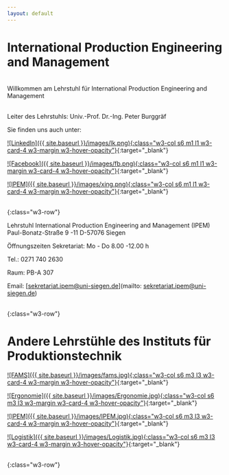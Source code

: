 ```yaml
---
layout: default
---
```



# International Production Engineering and Management

<br>
Willkommen am Lehrstuhl für International Production Engineering and Management 

<br>
<br>

Leiter des Lehrstuhls: Univ.-Prof. Dr.-Ing. Peter Burggräf
<br>


Sie finden uns auch unter:
<br>

[![LinkedIn]({{ site.baseurl }}/images/lk.png){:class="w3-col s6 m1 l1 w3-card-4 w3-margin w3-hover-opacity"}](https://jm.linkedin.com/company/international-production-engineering-and-management-ipem-der-universit%C3%A4t-siegen?trk=similar-pages_result-card_full-click){:target="_blank"}

[![Facebook]({{ site.baseurl }}/images/fb.png){:class="w3-col s6 m1 l1 w3-margin w3-card-4 w3-hover-opacity"}](https://de-de.facebook.com/unisiegen.ipem/){:target="_blank"}

[![IPEM]({{ site.baseurl }}/images/xing.png){:class="w3-col s6 m1 l1 w3-card-4 w3-margin w3-hover-opacity"}](https://www.xing.com/companies/lehrstuhlf%C3%BCrinternationalproductionengineeringandmanagement){:target="_blank"}

<br>
{:class="w3-row"}
<br>

Lehrstuhl International Production Engineering and Management (IPEM)
Paul-Bonatz-Straße 9 -11
D-57076 Siegen

 

Öffnungszeiten Sekretariat:
Mo - Do 8.00 -12.00 h

Tel.: 0271 740 2630

Raum: PB-A 307 

Email: [sekretariat.ipem@uni-siegen.de](mailto: sekretariat.ipem@uni-siegen.de) 

<br>
{:class="w3-row"}
<br>

# Andere Lehrstühle des Instituts für Produktionstechnik

[![FAMS]({{ site.baseurl }}/images/fams.jpg){:class="w3-col s6 m3 l3 w3-card-4 w3-margin w3-hover-opacity"}](https://fams.mb.uni-siegen.de/){:target="_blank"}

[![Ergonomie]({{ site.baseurl }}/images/Ergonomie.jpg){:class="w3-col s6 m3 l3 w3-margin w3-card-4 w3-hover-opacity"}](http://www.mb.uni-siegen.de/ergonomie/?lang=de){:target="_blank"}

[![IPEM]({{ site.baseurl }}/images/IPEM.jpg){:class="w3-col s6 m3 l3 w3-card-4 w3-margin w3-hover-opacity"}](http://www.mb.uni-siegen.de/ist1/?lang=de){:target="_blank"}

[![Logistik]({{ site.baseurl }}/images/Logistik.jpg){:class="w3-col s6 m3 l3 w3-card-4 w3-margin w3-hover-opacity"}](http://www.mb.uni-siegen.de/logistik/?lang=de){:target="_blank"}

<br>
{:class="w3-row"}
<br>



